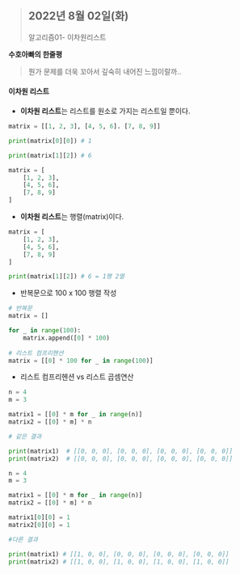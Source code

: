 > ## 2022년 8월 02일(화)
>
> 알고리즘01- 이차원리스트



**수호아빠의 한줄평**

>  뭔가 문제를 더욱 꼬아서 깊숙히 내어진 느낌이랄까..



#### 이차원 리스트

- **이차원 리스트**는 리스트를 원소로 가지는 리스트일 뿐이다.

```python
matrix = [[1, 2, 3], [4, 5, 6]. [7, 8, 9]]

print(matrix[0][0])	# 1

print(matrix[1][2])	# 6

matrix = [
    [1, 2, 3],
    [4, 5, 6],
    [7, 8, 9]
]
```

- **이차원 리스트**는 행렬(matrix)이다.

```python
matrix = [
    [1, 2, 3],
    [4, 5, 6],
    [7, 8, 9]
]

print(matrix[1][2])	# 6 = 1행 2열
```

- 반복문으로 100 x 100 행렬 작성

```python
# 반복문
matrix = []

for _ in range(100):
    matrix.append([0] * 100)
   
# 리스트 컴프리헨션
matrix = [[0] * 100 for _ in range(100)]
```

- 리스트 컴프리헨션 vs 리스트 곱셈연산

```python
n = 4
m = 3

matrix1 = [[0] * m for _ in range(n)]
matrix2 = [[0] * m] * n

# 같은 결과

print(matrix1)	# [[0, 0, 0], [0, 0, 0], [0, 0, 0], [0, 0, 0]]
print(matrix2)	# [[0, 0, 0], [0, 0, 0], [0, 0, 0], [0, 0, 0]]
```

```python
n = 4
m = 3

matrix1 = [[0] * m for _ in range(n)]
matrix2 = [[0] * m] * n

matrix1[0][0] = 1
matrix2[0][0] = 1

#다른 결과

print(matrix1) # [[1, 0, 0], [0, 0, 0], [0, 0, 0], [0, 0, 0]]
print(matrix2) # [[1, 0, 0], [1, 0, 0], [1, 0, 0], [1, 0, 0]]
```

